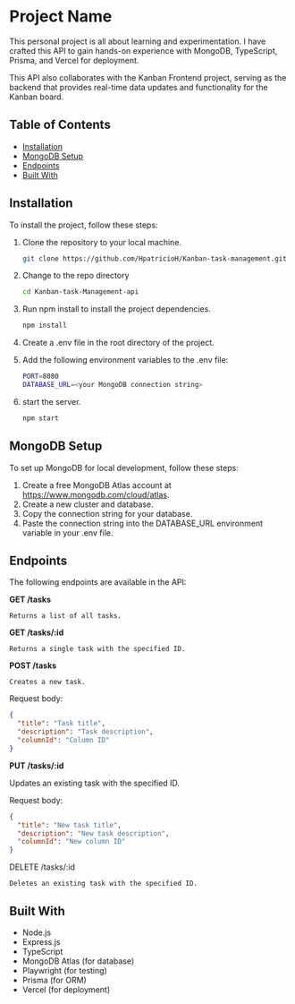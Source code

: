 # Project Name

This personal project is all about learning and experimentation. I have crafted this API to gain hands-on experience with MongoDB, TypeScript, Prisma, and Vercel for deployment.

This API also collaborates with the Kanban Frontend project, serving as the backend that provides real-time data updates and functionality for the Kanban board.

## Table of Contents

* [Installation](#installation)
* [MongoDB Setup](#mongodb-setup)
* [Endpoints](#endpoints)
* [Built With](#built-with)

## Installation
To install the project, follow these steps:

1. Clone the repository to your local machine.
      ```sh
      git clone https://github.com/HpatricioH/Kanban-task-management.git
     ```
  
  2. Change to the repo directory
      ```sh
      cd Kanban-task-Management-api
      ```
  3. Run npm install to install the project dependencies.
      ```sh
      npm install
      ```
  4. Create a .env file in the root directory of the project.
  5. Add the following environment variables to the .env file:
      ```sh
      PORT=8080
      DATABASE_URL=<your MongoDB connection string>
      ```
  6. start the server.
      ```sh
      npm start
      ```

## MongoDB Setup
To set up MongoDB for local development, follow these steps:

1. Create a free MongoDB Atlas account at https://www.mongodb.com/cloud/atlas.
2. Create a new cluster and database.
3. Copy the connection string for your database.
4. Paste the connection string into the DATABASE_URL environment variable in your .env file.

## Endpoints
The following endpoints are available in the API:

**GET /tasks**
```
Returns a list of all tasks.
```

**GET /tasks/:id**
```
Returns a single task with the specified ID.
```

**POST /tasks**
```
Creates a new task.
```

Request body:
```json
{
  "title": "Task title",
  "description": "Task description",
  "columnId": "Column ID"
}
```

**PUT /tasks/:id**

Updates an existing task with the specified ID.

Request body:
```json
{
  "title": "New task title",
  "description": "New task description",
  "columnId": "New column ID"
}
```
DELETE /tasks/:id
```
Deletes an existing task with the specified ID.
```

## Built With

* Node.js
* Express.js
* TypeScript  
* MongoDB Atlas (for database)
* Playwright (for testing)
* Prisma (for ORM)
* Vercel (for deployment)
